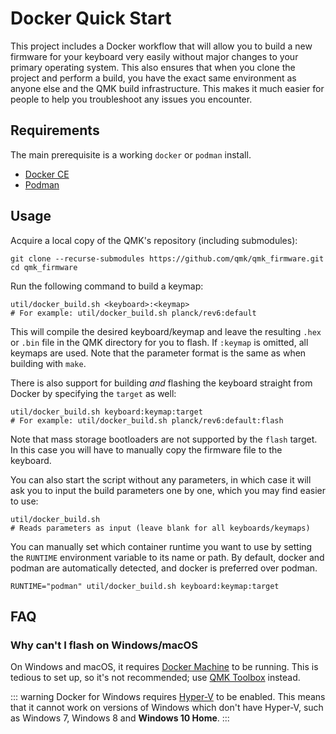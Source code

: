 # Docker Quick Start

This project includes a Docker workflow that will allow you to build a new firmware for your keyboard very easily without major changes to your primary operating system. This also ensures that when you clone the project and perform a build, you have the exact same environment as anyone else and the QMK build infrastructure. This makes it much easier for people to help you troubleshoot any issues you encounter.

## Requirements

The main prerequisite is a working `docker` or `podman` install.

* [Docker CE](https://docs.docker.com/install/#supported-platforms)
* [Podman](https://podman.io/getting-started/installation)

## Usage

Acquire a local copy of the QMK's repository (including submodules):

```
git clone --recurse-submodules https://github.com/qmk/qmk_firmware.git
cd qmk_firmware
```

Run the following command to build a keymap:

```
util/docker_build.sh <keyboard>:<keymap>
# For example: util/docker_build.sh planck/rev6:default
```

This will compile the desired keyboard/keymap and leave the resulting `.hex` or `.bin` file in the QMK directory for you to flash. If `:keymap` is omitted, all keymaps are used. Note that the parameter format is the same as when building with `make`.

There is also support for building _and_ flashing the keyboard straight from Docker by specifying the `target` as well:

```
util/docker_build.sh keyboard:keymap:target
# For example: util/docker_build.sh planck/rev6:default:flash
```

Note that mass storage bootloaders are not supported by the `flash` target. In this case you will have to manually copy the firmware file to the keyboard.

You can also start the script without any parameters, in which case it will ask you to input the build parameters one by one, which you may find easier to use:

```
util/docker_build.sh
# Reads parameters as input (leave blank for all keyboards/keymaps)
```

You can manually set which container runtime you want to use by setting the `RUNTIME` environment variable to its name or path.
By default, docker and podman are automatically detected, and docker is preferred over podman.

```
RUNTIME="podman" util/docker_build.sh keyboard:keymap:target
```

## FAQ

### Why can't I flash on Windows/macOS

On Windows and macOS, it requires [Docker Machine](http://gw.tnode.com/docker/docker-machine-with-usb-support-on-windows-macos/) to be running. This is tedious to set up, so it's not recommended; use [QMK Toolbox](https://github.com/qmk/qmk_toolbox) instead.

::: warning
Docker for Windows requires [Hyper-V](https://docs.microsoft.com/en-us/virtualization/hyper-v-on-windows/quick-start/enable-hyper-v) to be enabled. This means that it cannot work on versions of Windows which don't have Hyper-V, such as Windows 7, Windows 8 and **Windows 10 Home**.
:::
